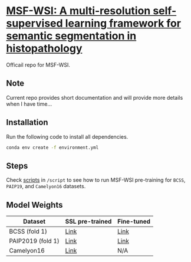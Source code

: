 # [MSF-WSI: A multi-resolution self-supervised learning framework for semantic segmentation in histopathology](https://doi.org/10.1016/j.patcog.2024.110621)

Officail repo for MSF-WSI.

## Note

Current repo provides short documentation and will provide more details when I have time...

## Installation

Run the following code to install all dependencies.

```bash
conda env create -f environment.yml
```

## Steps

Check [scripts](https://github.com/Dylan-H-Wang/msf-wsi/tree/main/scripts) in `/script` to see how to run MSF-WSI pre-training for `BCSS`, `PAIP19`, and `Camelyon16` datasets.

## Model Weights

| Dataset           | SSL pre-trained                                                                                      | Fine-tuned                                                                                         |
| ----------------- | ---------------------------------------------------------------------------------------------------- | -------------------------------------------------------------------------------------------------- |
| BCSS (fold 1)     | [Link](https://github.com/Dylan-H-Wang/msf-wsi/releases/download/v0.1/bcss_fold0_ft_model.pth.tar)   | [Link](https://github.com/Dylan-H-Wang/msf-wsi/releases/download/v0.1/bcss_fold0_ft_model.pth.tar) |
| PAIP2019 (fold 1) | [Link](https://github.com/Dylan-H-Wang/msf-wsi/releases/download/v0.1/paip_fold0_pretrain_model.pth) | [Link](https://github.com/Dylan-H-Wang/msf-wsi/releases/download/v0.1/paip_fold0_ft_model.pth.tar) |
| Camelyon16        | [Link](https://github.com/Dylan-H-Wang/msf-wsi/releases/download/v0.1/c16_pretrain_model.tar)        | N/A                                                                                                |
